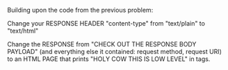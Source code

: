 Building upon the code from the previous problem:

Change your RESPONSE HEADER "content-type" from "text/plain" to "text/html"

Change the RESPONSE from "CHECK OUT THE RESPONSE BODY PAYLOAD" (and everything else it contained: request method, request URI) to an HTML PAGE that prints "HOLY COW THIS IS LOW LEVEL" in
tags.